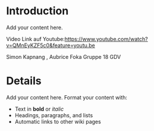# Introduction #

Add your content here.

Video Link auf Youtube:https://www.youtube.com/watch?v=QMnEyKZF5c0&feature=youtu.be

Simon Kapnang , Aubrice Foka Gruppe 18 GDV


# Details #

Add your content here.  Format your content with:
  * Text in **bold** or _italic_
  * Headings, paragraphs, and lists
  * Automatic links to other wiki pages
